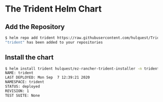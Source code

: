 # The Trident Helm Chart

## Add the Repository

```bash
$ helm repo add trident https://raw.githubusercontent.com/hulquest/TridentInstaller/master/chart
"trident" has been added to your repositories
```

## Install the chart

```bash
$ helm install trident hulquest/ez-rancher-trident-installer -n trident
NAME: trident
LAST DEPLOYED: Mon Sep  7 12:39:21 2020
NAMESPACE: trident
STATUS: deployed
REVISION: 1
TEST SUITE: None
```
